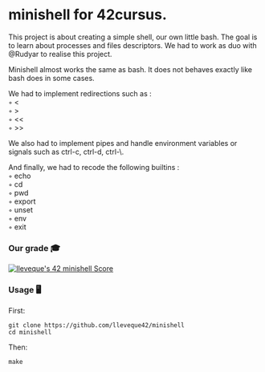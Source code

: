 # minishell for 42cursus.

This project is about creating a simple shell, our own little bash. The goal is to learn about processes and files descriptors. We had to work as duo 
with @Rudyar to realise this project.

Minishell almost works the same as bash. It does not behaves exactly like bash does in some cases.

We had to implement redirections such as : <br>
◦ < <br>
◦ > <br>
◦ << <br>
◦ >> <br>

We also had to implement pipes and handle environment variables or signals such as ctrl-c, ctrl-d, ctrl-\\.

And finally, we had to recode the following builtins : <br>
◦ echo <br>
◦ cd <br>
◦ pwd <br>
◦ export <br>
◦ unset <br>
◦ env <br>
◦ exit <br>

### Our grade :mortar_board:
[![lleveque's 42 minishell Score](https://badge42.vercel.app/api/v2/clc6bxaur00060fmon220zhly/project/2553765)](https://github.com/JaeSeoKim/badge42)

### Usage :desktop_computer:

First:

    git clone https://github.com/lleveque42/minishell
    cd minishell
    
Then:
    
    make
